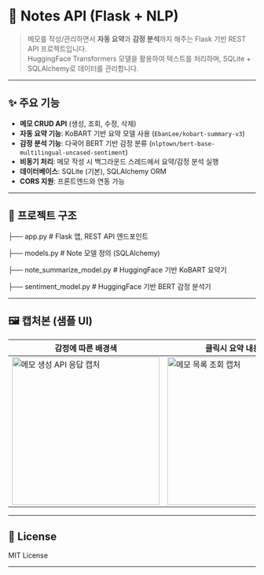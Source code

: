 # 📘 Notes API (Flask + NLP)

> 메모를 작성/관리하면서 **자동 요약**과 **감정 분석**까지 해주는 Flask 기반 REST API 프로젝트입니다.  
> HuggingFace Transformers 모델을 활용하여 텍스트를 처리하며, SQLite + SQLAlchemy로 데이터를 관리합니다.

---

## ✨ 주요 기능

- **메모 CRUD API** (생성, 조회, 수정, 삭제)
- **자동 요약 기능**: KoBART 기반 요약 모델 사용 (`EbanLee/kobart-summary-v3`)
- **감정 분석 기능**: 다국어 BERT 기반 감정 분류 (`nlptown/bert-base-multilingual-uncased-sentiment`)
- **비동기 처리**: 메모 작성 시 백그라운드 스레드에서 요약/감정 분석 실행
- **데이터베이스**: SQLite (기본), SQLAlchemy ORM
- **CORS 지원**: 프론트엔드와 연동 가능

---

## 📂 프로젝트 구조

├── app.py # Flask 앱, REST API 엔드포인트 

├── models.py # Note 모델 정의 (SQLAlchemy)

├── note_summarize_model.py # HuggingFace 기반 KoBART 요약기

├── sentiment_model.py # HuggingFace 기반 BERT 감정 분석기

---

## 🖼️ 캡처본 (샘플 UI)

|감정에 따른 배경색|클릭시 요약 내용 확인|
|---|---|
|<img src="https://github.com/user-attachments/assets/7637f897-b471-4854-8523-f6ef8421d44e" width="300" alt="메모 생성 API 응답 캡처">|<img src="https://github.com/user-attachments/assets/3eb37b33-5b5b-4b44-8a60-220f3fc54686" width="300" alt="메모 목록 조회 캡처">|

---

## 📜 License

MIT License

---
